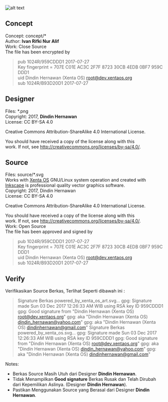 ![alt text][logo]

[logo]: https://raw.githubusercontent.com/xentaos/kesenian/master/project/design/mini-label-sticker/powered_by_xenta_os.png "powered_by_xenta_os"
## Concept
Concept: concept/*  
Author: **Ivan Rifki Nur Alif**  
Work: Close Source  
The file has been encrypted by  
> pub   1024R/959CDDD1 2017-07-27  
>       Key fingerprint = 707E C01E AC3C 2F7F 8723  30CB 4EDB 0BF7 959C DDD1  
> uid                  Dindin Hernawan (Xenta OS) <root@dev.xentaos.org>  
> sub   1024R/B93D20D1 2017-07-27  

## Designer
Files: *.png  
Copyright: 2017, **Dindin Hernawan**  
License: CC BY-SA 4.0  

Creative Commons Attribution-ShareAlike 4.0 International License.

You should have received a copy of the license along with this  
work. If not, see <http://creativecommons.org/licenses/by-sa/4.0/>.

## Source
Files: source/*.svg  
Works with [Xenta OS](https://www.xentaos.org/) GNU/Linux system operation and created with [Inkscape](https://inkscape.org/) is professional quality vector graphics software.  
Copyright: 2017, Dindin Hernawan  
License: CC BY-SA 4.0  

Creative Commons Attribution-ShareAlike 4.0 International License.

You should have received a copy of the license along with this  
work. If not, see <http://creativecommons.org/licenses/by-sa/4.0/>.  
Work: Open Source  
The file has been approved and signed by  
> pub   1024R/959CDDD1 2017-07-27  
>       Key fingerprint = 707E C01E AC3C 2F7F 8723  30CB 4EDB 0BF7 959C DDD1  
> uid                  Dindin Hernawan (Xenta OS) <root@dev.xentaos.org>  
> sub   1024R/B93D20D1 2017-07-27  


## Verify
Verifikasikan Source Berkas, Terlihat Seperti dibawah ini :

>  Signature Berkas powered_by_xenta_os_art.svg...
> gpg: Signature made Sun 03 Dec 2017 12:26:33 AM WIB using RSA key ID 959CDDD1
> gpg: Good signature from "Dindin Hernawan (Xenta OS) <root@dev.xentaos.org>"
> gpg:                 aka "Dindin Hernawan (Xenta OS) <dindin_hernawan@yahoo.com>"
> gpg:                 aka "Dindin Hernawan (Xenta OS) <dindinhernawan@gmail.com>"
>  Signature Berkas powered_by_xenta_os.svg...
> gpg: Signature made Sun 03 Dec 2017 12:26:33 AM WIB using RSA key ID 959CDDD1
> gpg: Good signature from "Dindin Hernawan (Xenta OS) <root@dev.xentaos.org>"
> gpg:                 aka "Dindin Hernawan (Xenta OS) <dindin_hernawan@yahoo.com>"
> gpg:                 aka "Dindin Hernawan (Xenta OS) <dindinhernawan@gmail.com>"

Notes: 
 * Berkas Source Masih Utuh dari Designer **Dindin Hernawan**.  
 * Tidak Menampilkan **Good signature** Berkas Rusak dan Telah Dirubah dari Kepemilikan Aslinya. (Designer **Dindin Hernawan**). 
 * Pastikan Menggunakan Source yang Berasal dari Designer **Dindin Hernawan**.
